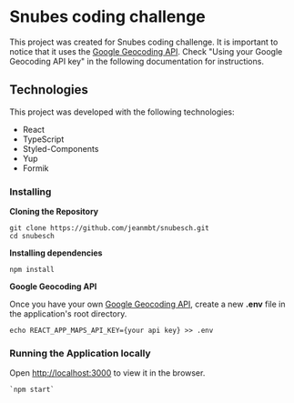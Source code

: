 # Snubes coding challenge

This project was created for Snubes coding challenge. It is important to notice that it uses the [Google Geocoding API](https://developers.google.com/maps/documentation/geocoding/start). Check "Using your Google Geocoding API key" in the following documentation for instructions.

## Technologies

This project was developed with the following technologies:

- React
- TypeScript
- Styled-Components
- Yup
- Formik


### Installing

**Cloning the Repository**

```
git clone https://github.com/jeanmbt/snubesch.git
cd snubesch
```

**Installing dependencies**

```
npm install
```

**Google Geocoding API**

Once you have your own [Google Geocoding API](https://developers.google.com/maps/documentation/geocoding/start), create a new **.env** file in the application's root directory.
```
echo REACT_APP_MAPS_API_KEY={your api key} >> .env
```

### Running the Application locally

Open [http://localhost:3000](http://localhost:3000) to view it in the browser.

````
`npm start`
````

